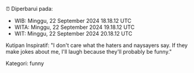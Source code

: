 ⏰ Diperbarui pada:
- WIB: Minggu, 22 September 2024 18.18.12 UTC
- WITA: Minggu, 22 September 2024 19.18.12 UTC
- WIT: Minggu, 22 September 2024 20.18.12 UTC

Kutipan Inspiratif:
"I don't care what the haters and naysayers say. If they make jokes about me, I'll laugh because they'll probably be funny."


Kategori: funny

